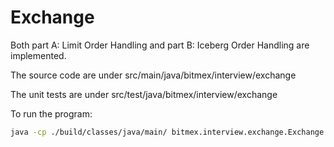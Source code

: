 # Exchange

Both part A: Limit Order Handling and part B: Iceberg Order Handling are implemented.

The source code are under src/main/java/bitmex/interview/exchange

The unit tests are under src/test/java/bitmex/interview/exchange

To run the program:

```bash
java -cp ./build/classes/java/main/ bitmex.interview.exchange.Exchange < test1.txt
```